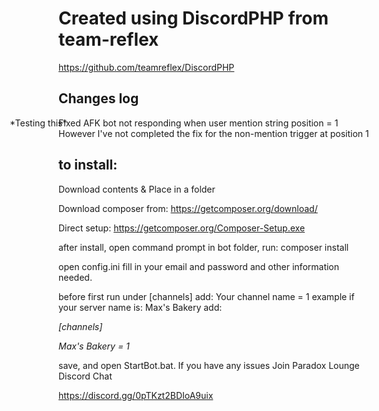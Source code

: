 Created using DiscordPHP from team-reflex
======

https://github.com/teamreflex/DiscordPHP


Changes log
------
<div style="position:absolute; top 20px; left: 150px;">*Testing this*</div>
Fixed AFK bot not responding when user mention string position = 1<br>
However I've not completed the fix for the non-mention trigger at position 1


to install:
------

Download contents & Place in a folder


Download composer from: https://getcomposer.org/download/


Direct setup: https://getcomposer.org/Composer-Setup.exe


after install, open command prompt in bot folder, run: composer install


open config.ini fill in your email and password and other information needed.

before first run under [channels] add: Your channel name = 1
example if your server name is: Max's Bakery add: 


*[channels]*

*Max's Bakery = 1*


save, and open StartBot.bat. If you have any issues Join Paradox Lounge Discord Chat


https://discord.gg/0pTKzt2BDIoA9uix
